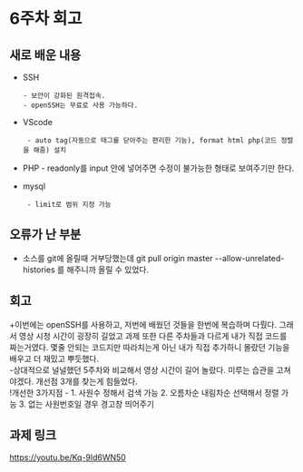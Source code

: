 # 6주차 회고
## 새로 배운 내용
- SSH

      - 보안이 강화된 원격접속. 
      - openSSH는 무료로 사용 가능하다.

- VScode 

       - auto tag(자동으로 태그를 닫아주는 편리한 기능), format html php(코드 정렬을 해줌) 설치

- PHP
       - readonly를 input 안에 넣어주면 수정이 불가능한 형태로 보여주기만 한다. 

- mysql

       - limit로 범위 지정 가능
## 오류가 난 부분
- 소스를 git에 올릴때 거부당했는데 git pull origin master --allow-unrelated-histories 를 해주니까 올릴 수 있었다. 

## 회고
+이번에는 openSSH를 사용하고, 저번에 배웠던 것들을 한번에 복습하며 다뤘다. 그래서 영상 시청 시간이 굉장히 길었고 과제 또한 다른 주차들과 다르게 내가 직접 코드를 짜는거였다. 몇줄 안되는 코드지만 따라치는게 아닌 내가 직접 추가하니 몰랐던 기능을 배우고 더 재밌고 뿌듯했다.
<br>-상대적으로 널널했던 5주차와 비교해서 영상 시간이 길어 놀랐다. 미루는 습관을 고쳐야겠다. 개선점 3개를 찾는게 힘들었다. 
<br>!개선한 3가지점 - 1. 사원수 정해서 검색 가능
                     2. 오름차순 내림차순 선택해서 정렬 가능
                     3. 없는 사원번호일 경우 경고창 띄어주기
## 과제 링크
<https://youtu.be/Kq-9ld6WN50>
     
      
      
